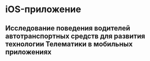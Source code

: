 # iOS-приложение
## Исследование поведения водителей автотранспортных средств для развития технологии Телематики в мобильных приложениях
